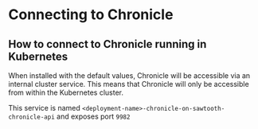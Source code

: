 # Connecting to Chronicle

## How to connect to Chronicle running in Kubernetes

When installed with the default values, Chronicle will be accessible via an
internal cluster service. This means that Chronicle will only be accessible
from within the Kubernetes cluster.

This service is named `<deployment-name>-chronicle-on-sawtooth-chronicle-api`
and exposes port `9982`
